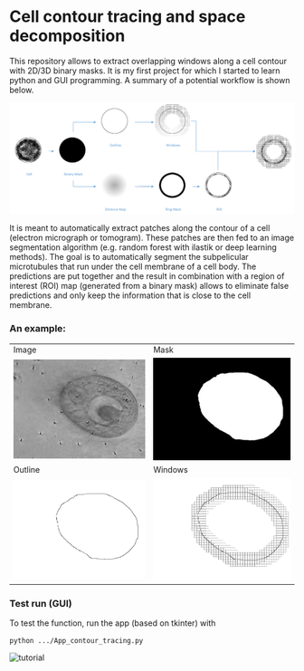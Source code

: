 # Cell contour tracing and space decomposition

This repository allows to extract overlapping windows along a cell contour with 2D/3D binary masks.
It is my first project for which I started to learn python and GUI programming.
A summary of a potential workflow is shown below.

![workflow](images/workflow.png)

It is meant to automatically extract patches along the contour of a cell (electron micrograph or tomogram).
These patches are then fed to an image segmentation algorithm (e.g. random forest with ilastik or deep learning methods).
The goal is to automatically segment the subpelicular microtubules that run under the cell membrane of a cell body.
The predictions are put together and the result in combination with a region of interest (ROI) map (generated from a binary mask) allows to eliminate false predictions and only keep the information that is close to the cell membrane. 

### An example:

<table>
  <tr>
    <td>Image</td>
    <td>Mask</td>
  </tr>
  <tr>
    <td><img src="/images/img.png" ></td>
    <td><img src="/images/mask.png" ></td>
  </tr>
  <tr>
    <td>Outline</td>
    <td>Windows</td>
  </tr>
  <tr>
    <td><img src="/images/outline.png" ></td>
    <td><img src="/images/windows.png" ></td>
  </tr>
</table>

### Test run (GUI)

To test the function, run the app (based on tkinter) with

    python .../App_contour_tracing.py

![tutorial](images/app.gif)